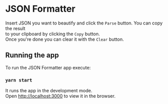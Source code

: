 # JSON Formatter

Insert JSON you want to beautify and click the `Parse` button. You can copy the result\
to your clipboard by clicking the `Copy` button.\
Once you're done you can clear it with the `Clear` button.

## Running the app

To run the JSON Formatter app execute:

### `yarn start`

It runs the app in the development mode.\
Open [http://localhost:3000](http://localhost:3000) to view it in the browser.
